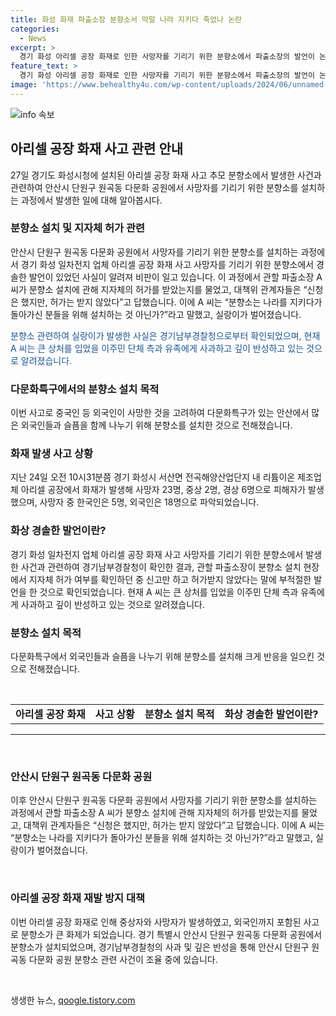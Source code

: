 ```yaml
---
title: 화성 화재 파출소장 분향소서 막말 나라 지키다 죽었나 논란
categories:
  - News
excerpt: >
  경기 화성 아리셀 공장 화재로 인한 사망자를 기리기 위한 분향소에서 파출소장의 발언이 논란을 일으키고 있다. 분향소 설치에 대한 허가를 받지 않은 채 설치한 것으로 밝혀지며, 파출소장의 발언이 논란을 초래했다. 대책위원장은 공직자의 발언을 비판하며 사건의 희생자들을 존중해야 한다고 강조했으며, 경기남부경찰청은 파출소장의 부적절한 발언을 확인하고 사과하고 있다. 아리셀 공장 화재는 외국인 포함 23명이 사망한 대형 참사로 발생하였다.
feature_text: >
  경기 화성 아리셀 공장 화재로 인한 사망자를 기리기 위한 분향소에서 파출소장의 발언이 논란을 일으키고 있다. 분향소 설치에 대한 허가를 받지 않은 채 설치한 것으로 밝혀지며, 파출소장의 발언이 논란을 초래했다. 대책위원장은 공직자의 발언을 비판하며 사건의 희생자들을 존중해야 한다고 강조했으며, 경기남부경찰청은 파출소장의 부적절한 발언을 확인하고 사과하고 있다. 아리셀 공장 화재는 외국인 포함 23명이 사망한 대형 참사로 발생하였다.
image: 'https://www.behealthy4u.com/wp-content/uploads/2024/06/unnamed-file.png'
---
```


<p><img src="https://www.behealthy4u.com/wp-content/uploads/2024/06/unnamed-file.png" alt="info 속보" /></p>

<h2 data-ke-size="size26">아리셀 공장 화재 사고 관련 안내</h2>

<p data-ke-size="size16">27일 경기도 화성시청에 설치된 아리셀 공장 화재 사고 추모 분향소에서 발생한 사건과 관련하여 안산시 단원구 원곡동 다문화 공원에서 사망자를 기리기 위한 분향소를 설치하는 과정에서 발생한 일에 대해 알아봅시다.</p>

<h3>분향소 설치 및 지자체 허가 관련</h3>

<p data-ke-size="size16">안산시 단원구 원곡동 다문화 공원에서 사망자를 기리기 위한 분향소를 설치하는 과정에서 경기 화성 일차전지 업체 아리셀 공장 화재 사고 사망자를 기리기 위한 분향소에서 경솔한 발언이 있었던 사실이 알려져 비판이 일고 있습니다. 이 과정에서 관할 파출소장 A 씨가 분향소 설치에 관해 지자체의 허가를 받았는지를 물었고, 대책위 관계자들은 “신청은 했지만, 허가는 받지 않았다”고 답했습니다. 이에 A 씨는 “분향소는 나라를 지키다가 돌아가신 분들을 위해 설치하는 것 아닌가?”라고 말했고, 실랑이가 벌어졌습니다.</p>

<p data-ke-size="size16"><span style="color: #1a5490;">분향소 관련하여 실랑이가 발생한 사실은 경기남부경찰청으로부터 확인되었으며, 현재 A 씨는 큰 상처를 입었을 이주민 단체 측과 유족에게 사과하고 깊이 반성하고 있는 것으로 알려졌습니다.</span></p>

<h3>다문화특구에서의 분향소 설치 목적</h3>

<p data-ke-size="size16">이번 사고로 중국인 등 외국인이 사망한 것을 고려하여 다문화특구가 있는 안산에서 많은 외국인들과 슬픔을 함께 나누기 위해 분향소를 설치한 것으로 전해졌습니다.</p>

<h3>화재 발생 사고 상황</h3>

<p data-ke-size="size16">지난 24일 오전 10시31분쯤 경기 화성시 서산면 전곡해양산업단지 내 리튬이온 제조업체 아리셀 공장에서 화재가 발생해 사망자 23명, 중상 2명, 경상 6명으로 피해자가 발생했으며, 사망자 중 한국인은 5명, 외국인은 18명으로 파악되었습니다.</p>

<h3>화상 경솔한 발언이란?</h3>

<p data-ke-size="size16">경기 화성 일차전지 업체 아리셀 공장 화재 사고 사망자를 기리기 위한 분향소에서 발생한 사건과 관련하여 경기남부경찰청이 확인한 결과, 관할 파출소장이 분향소 설치 현장에서 지자체 허가 여부를 확인하던 중 신고만 하고 허가받지 않았다는 말에 부적절한 발언을 한 것으로 확인되었습니다. 현재 A 씨는 큰 상처를 입었을 이주민 단체 측과 유족에게 사과하고 깊이 반성하고 있는 것으로 알려졌습니다.</p>

<h3>분향소 설치 목적</h3>

<p data-ke-size="size16">다문화특구에서 외국인들과 슬픔을 나누기 위해 분향소를 설치해 크게 반응을 일으킨 것으로 전해졌습니다.</p>

<p data-ke-size="size16">&nbsp;</p>

<table>
<tbody>
<tr>
<td style="text-align: center; height: 17px;"><b>아리셀 공장 화재</b></td>
<td style="text-align: center; height: 17px;"><b>사고 상황</b></td>
<td style="text-align: center; height: 17px;"><b>분향소 설치 목적</b></td>
<td style="text-align: center; height: 17px;"><b>화상 경솔한 발언이란?</b></td>
</tr>
</tbody>
</table>

<hr>

<p data-ke-size="size16">&nbsp;</p>

<h3>안산시 단원구 원곡동 다문화 공원</h3>

<p data-ke-size="size16">이후 안산시 단원구 원곡동 다문화 공원에서 사망자를 기리기 위한 분향소를 설치하는 과정에서 관할 파출소장 A 씨가 분향소 설치에 관해 지자체의 허가를 받았는지를 물었고, 대책위 관계자들은 “신청은 했지만, 허가는 받지 않았다”고 답했습니다. 이에 A 씨는 “분향소는 나라를 지키다가 돌아가신 분들을 위해 설치하는 것 아닌가?”라고 말했고, 실랑이가 벌어졌습니다.</p>

<p data-ke-size="size16">&nbsp;</p>

<h3>아리셀 공장 화재 재발 방지 대책</h3>

<p data-ke-size="size16">이번 아리셀 공장 화재로 인해 중상자와 사망자가 발생하였고, 외국인까지 포함된 사고로 분향소가 큰 화제가 되었습니다. 경기 특별시 안산시 단원구 원곡동 다문화 공원에서 분향소가 설치되었으며, 경기남부경찰청의 사과 및 깊은 반성을 통해 안산시 단원구 원곡동 다문화 공원 분향소 관련 사건이 조율 중에 있습니다.</p>

<p data-ke-size="size16">&nbsp;</p>
생생한 뉴스, <a href="https://qoogle.tistory.com" rel="dofollow">qoogle.tistory.com</a>


